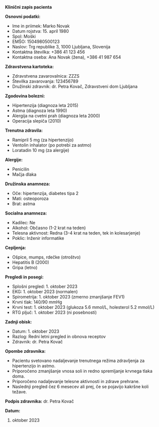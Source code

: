 **Klinični zapis pacienta**

**Osnovni podatki:**
- Ime in priimek: Marko Novak
- Datum rojstva: 15. april 1980
- Spol: Moški
- EMŠO: 1504980500123
- Naslov: Trg republike 3, 1000 Ljubljana, Slovenija
- Kontaktna številka: +386 41 123 456
- Kontaktna oseba: Ana Novak (žena), +386 41 987 654

**Zdravstvena kartoteka:**
- Zdravstvena zavarovalnica: ZZZS
- Številka zavarovanja: 123456789
- Družinski zdravnik: dr. Petra Kovač, Zdravstveni dom Ljubljana

**Zgodovina bolezni:**
- Hipertenzija (diagnoza leta 2015)
- Astma (diagnoza leta 1990)
- Alergija na cvetni prah (diagnoza leta 2000)
- Operacija slepiča (2010)

**Trenutna zdravila:**
- Ramipril 5 mg (za hipertenzijo)
- Ventolin inhalator (po potrebi za astmo)
- Loratadin 10 mg (za alergije)

**Alergije:**
- Penicilin
- Mačja dlaka

**Družinska anamneza:**
- Oče: hipertenzija, diabetes tipa 2
- Mati: osteoporoza
- Brat: astma

**Socialna anamneza:**
- Kadilec: Ne
- Alkohol: Občasno (1-2 krat na teden)
- Telesna aktivnost: Redna (3-4 krat na teden, tek in kolesarjenje)
- Poklic: Inženir informatike

**Cepljenja:**
- Ošpice, mumps, rdečke (otroštvo)
- Hepatitis B (2000)
- Gripa (letno)

**Pregledi in posegi:**
- Splošni pregled: 1. oktober 2023
- EKG: 1. oktober 2023 (normalen)
- Spirometrija: 1. oktober 2023 (zmerno zmanjšanje FEV1)
- Krvni tlak: 140/90 mmHg
- Krvni test: 1. oktober 2023 (glukoza 5.6 mmol/L, holesterol 5.2 mmol/L)
- RTG pljuč: 1. oktober 2023 (ni posebnosti)

**Zadnji obisk:**
- Datum: 1. oktober 2023
- Razlog: Redni letni pregled in obnova receptov
- Zdravnik: dr. Petra Kovač

**Opombe zdravnika:**
- Pacientu svetovano nadaljevanje trenutnega režima zdravljenja za hipertenzijo in astmo.
- Priporočeno zmanjšanje vnosa soli in redno spremljanje krvnega tlaka doma.
- Priporočeno nadaljevanje telesne aktivnosti in zdrave prehrane.
- Naslednji pregled čez 6 mesecev ali prej, če se pojavijo kakršne koli težave.

**Podpis zdravnika:**
dr. Petra Kovač

**Datum:**
1. oktober 2023